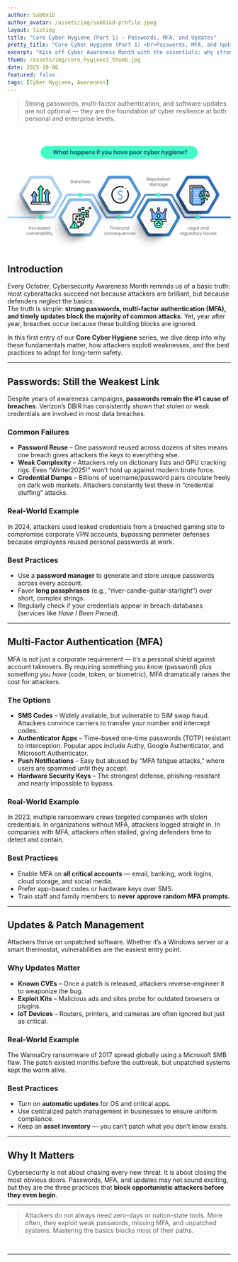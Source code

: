 ```yaml
---
author: Sab0x1D
author_avatar: /assets/img/sab01xd-profile.jpeg
layout: listing
title: "Core Cyber Hygiene (Part 1) — Passwords, MFA, and Updates"
pretty_title: "Core Cyber Hygiene (Part 1) <br>Passwords, MFA, and Updates"
excerpt: "Kick off Cyber Awareness Month with the essentials: why strong passwords, multi-factor authentication, and timely updates are the foundation of digital safety."
thumb: /assets/img/core_hygiene1_thumb.jpg
date: 2025-10-06
featured: false
tags: [Cyber Hygiene, Awareness]
---
```


<blockquote class="featured-quote">
Strong passwords, multi-factor authentication, and software updates are not optional — they are the foundation of cyber resilience at both personal and enterprise levels.
</blockquote>
<br>

<img src="../assets/img/banners/core_hygiene1_intro.png" alt="Core Cyber Hygiene Banner">

## Introduction

Every October, Cybersecurity Awareness Month reminds us of a basic truth: most cyberattacks succeed not because attackers are brilliant, but because defenders neglect the basics.  
The truth is simple: **strong passwords, multi-factor authentication (MFA), and timely updates block the majority of common attacks**. Yet, year after year, breaches occur because these building blocks are ignored.

In this first entry of our **Core Cyber Hygiene** series, we dive deep into why these fundamentals matter, how attackers exploit weaknesses, and the best practices to adopt for long-term safety.

---

## Passwords: Still the Weakest Link

Despite years of awareness campaigns, **passwords remain the #1 cause of breaches**. Verizon’s DBIR has consistently shown that stolen or weak credentials are involved in most data breaches.

### Common Failures
- **Password Reuse** – One password reused across dozens of sites means one breach gives attackers the keys to everything else.
- **Weak Complexity** – Attackers rely on dictionary lists and GPU cracking rigs. Even “Winter2025!” won’t hold up against modern brute force.
- **Credential Dumps** – Billions of username/password pairs circulate freely on dark web markets. Attackers constantly test these in “credential stuffing” attacks.

### Real-World Example
In 2024, attackers used leaked credentials from a breached gaming site to compromise corporate VPN accounts, bypassing perimeter defenses because employees reused personal passwords at work.

### Best Practices
- Use a **password manager** to generate and store unique passwords across every account.
- Favor **long passphrases** (e.g., “river-candle-guitar-starlight”) over short, complex strings.
- Regularly check if your credentials appear in breach databases (services like *Have I Been Pwned*).

---

## Multi-Factor Authentication (MFA)

MFA is not just a corporate requirement — it’s a personal shield against account takeovers. By requiring something you *know* (password) plus something you *have* (code, token, or biometric), MFA dramatically raises the cost for attackers.

### The Options
- **SMS Codes** – Widely available, but vulnerable to SIM swap fraud. Attackers convince carriers to transfer your number and intercept codes.
- **Authenticator Apps** – Time-based one-time passwords (TOTP) resistant to interception. Popular apps include Authy, Google Authenticator, and Microsoft Authenticator.
- **Push Notifications** – Easy but abused by “MFA fatigue attacks,” where users are spammed until they accept.
- **Hardware Security Keys** – The strongest defense, phishing-resistant and nearly impossible to bypass.

### Real-World Example
In 2023, multiple ransomware crews targeted companies with stolen credentials. In organizations without MFA, attackers logged straight in. In companies with MFA, attackers often stalled, giving defenders time to detect and contain.

### Best Practices
- Enable MFA on **all critical accounts** — email, banking, work logins, cloud storage, and social media.
- Prefer app-based codes or hardware keys over SMS.
- Train staff and family members to **never approve random MFA prompts**.

---

## Updates & Patch Management

Attackers thrive on unpatched software. Whether it’s a Windows server or a smart thermostat, vulnerabilities are the easiest entry point.

### Why Updates Matter
- **Known CVEs** – Once a patch is released, attackers reverse-engineer it to weaponize the bug.
- **Exploit Kits** – Malicious ads and sites probe for outdated browsers or plugins.
- **IoT Devices** – Routers, printers, and cameras are often ignored but just as critical.

### Real-World Example
The WannaCry ransomware of 2017 spread globally using a Microsoft SMB flaw. The patch existed months before the outbreak, but unpatched systems kept the worm alive.

### Best Practices
- Turn on **automatic updates** for OS and critical apps.
- Use centralized patch management in businesses to ensure uniform compliance.
- Keep an **asset inventory** — you can’t patch what you don’t know exists.

---

## Why It Matters

Cybersecurity is not about chasing every new threat. It is about closing the most obvious doors. Passwords, MFA, and updates may not sound exciting, but they are the three practices that **block opportunistic attackers before they even begin**.

---

<blockquote class="closing-quote">
Attackers do not always need zero-days or nation-state tools. More often, they exploit weak passwords, missing MFA, and unpatched systems. Mastering the basics blocks most of their paths.
</blockquote>
<br>

---
